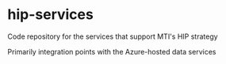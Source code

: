 # hip-services
Code repository for the services that support MTI's HIP strategy

Primarily integration points with the Azure-hosted data services

 
